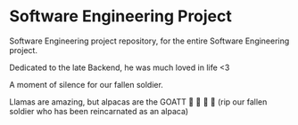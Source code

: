 # Software Engineering Project

Software Engineering project repository, for the entire Software Engineering project.

Dedicated to the late Backend, he was much loved in life <3

A moment of silence for our fallen soldier.

Llamas are amazing, but alpacas are the GOATT 🐐 🐐 🐐 🐐 (rip our fallen soldier who has been reincarnated as an alpaca)
